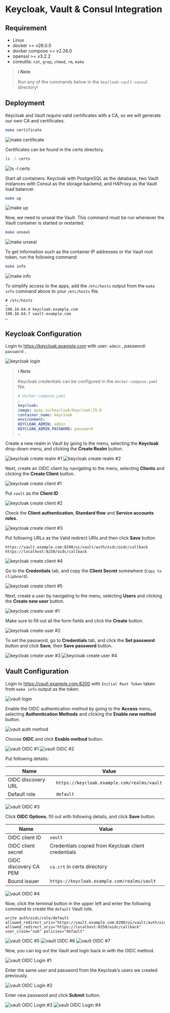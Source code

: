 # Keycloak, Vault & Consul Integration

## Requirement
 - Linux
 - docker >= v26.0.0
 - docker compose >= v2.26.0
 - openssl >= v3.2.2
 - coreutils: `cat`, `grep`, `chmod`, `rm`, `make`

> **:information_source: Note**
>
> Run any of the commands below in the `keycloak-vault-consul` directory!

## Deployment

Keycloak and Vault require valid certificates with a CA, so we will generate our own CA and certificates.

```bash
make certificate
```
![make certificate](images/make_certificate.png)

Certificates can be found in the certs directory.
```bash
ls -l certs
```
![ls -l certs](images/ls_certs.png)

Start all containers: Keycloak with PostgreSQL as the database, two Vault instances with Consul as the storage backend, and HAProxy as the Vault load balancer.

```bash
make up
```
![make up](images/make_up.png)

Now, we need to unseal the Vault. This command must be run whenever the Vault container is started or restarted.

```bash
make unseal
```
![make unseal](images/make_unseal.png)

To get information such as the container IP addresses or the Vault root token, run the following command:
```bash
make info
```
![make info](images/make_info.png)

To simplify access to the apps, add the `/etc/hosts` output from the `make info` command above to your `/etc/hosts` file.

```
# /etc/hosts
…
198.18.64.4 keycloak.example.com
198.18.64.7 vault.example.com
…
```

## Keycloak Configuration

Login to https://keycloak.example.com with user: `admin` , password: `password` .

![keycloak login](images/keycloak_login.png)

> **:information_source: Note**
>
> Keycloak credentials can be configured in the `docker-compose.yaml` file.
> ```yaml
> # docker-compose.yaml
> …
> keycloak:
> image: quay.io/keycloak/keycloak:25.0
> container_name: keycloak
> environment:
> KEYCLOAK_ADMIN: admin
> KEYCLOAK_ADMIN_PASSWORD: password
> …
> ```

Create a new realm in Vault by going to the menu, selecting the **Keycloak** drop-down menu, and clicking the **Create Realm** button.

![keycloak create realm #1](images/keycloak_create_realm_1.png)
![keycloak create realm #2](images/keycloak_create_realm_2.png)

Next, create an OIDC client by navigating to the menu, selecting **Clients** and clicking the **Create Client** button.

![keycloak create client #1](images/keycloak_create_client_1.png)

Put `vault` as the **Client ID**

![keycloak create client #2](images/keycloak_create_client_2.png)

Check the **Client authentication**, **Standard flow** and **Service accounts roles**.

![keycloak create client #3](images/keycloak_create_client_3.png)

Put following URLs as the Valid redirect URIs and then click **Save** button
```
https://vault.example.com:8200/ui/vault/auth/oidc/oidc/callback
https://localhost:8250/oidc/callback
```
![keycloak create client #4](images/keycloak_create_client_4.png)

Go to the **Credentials** tab, and copy the **Client Secret** somewhere (`Copy to clipboard`).

![keycloak create client #5](images/keycloak_create_client_5.png)

Next, create a user by navigating to the menu, selecting **Users** and clicking the **Create new user** button.

![keycloak create user #1](images/keycloak_create_user_1.png)

Make sure to fill out all the form fields and click the **Create** button.

![keycloak create user #2](images/keycloak_create_user_2.png)

To set the password, go to **Credentials** tab, and click the **Set password** button and click **Save**, then **Save password** button.

![keycloak create user #3](images/keycloak_create_user_3.png)
![keycloak create user #4](images/keycloak_create_user_4.png)

## Vault Configuration

Login to https://vault.example.com:8200 with `Initial Root Token` taken from `make info` output as the token.

![vault login](images/vault_login.png)

Enable the OIDC authentication method by going to the **Access** menu, selecting **Authentication Methods** and clicking the **Enable new method** button.

![vault auth method](images/vault_auth_method.png)

Choose **OIDC** and click **Enable method** button.

![vault OIDC #1](images/vault_oidc_1.png)
![vault OIDC #2](images/vault_oidc_2.png)

Put following details:

| Name | Value |
| ----------- | ----------- |
| OIDC discovery URL | `https://keycloak.example.com/realms/vault` |
|Default role|`default`|

![vault OIDC #3](images/vault_oidc_3.png)

Click **OIDC Options**, fill out with following details, and click **Save** button.

| Name | Value |
| ----------- | ----------- |
|OIDC client ID| `vault` |
|OIDC client secret|Credentials copied from Keycloak client credentials|
|OIDC discovery CA PEM|`ca.crt` in certs directory|
|Bound issuer|`https://keycloak.example.com/realms/vault`|

![vault OIDC #4](images/vault_oidc_4.png)

Now, click the terminal button in the upper left and enter the following command to create the `default` Vault role.

```
write auth/oidc/role/default allowed_redirect_uris="https://vault.example.com:8200/ui/vault/auth/oidc/oidc/callback" allowed_redirect_uris="https://localhost:8250/oidc/callback" user_claim="sub" policies="default"
```
![vault OIDC #5](images/vault_oidc_5.png)
![vault OIDC #6](images/vault_oidc_6.png)
![vault OIDC #7](images/vault_oidc_7.png)

Now, you can log out the Vault and login back in with the OIDC method.

![vault OIDC Login #1](images/vault_oidc_login_1.png)

Enter the same user and password from the Keycloak’s users we created previously.

![vault OIDC Login #2](images/vault_oidc_login_2.png)

Enter new password and click **Submit** button.

![vault OIDC Login #3](images/vault_oidc_login_3.png)
![vault OIDC Login #4](images/vault_oidc_login_4.png)
